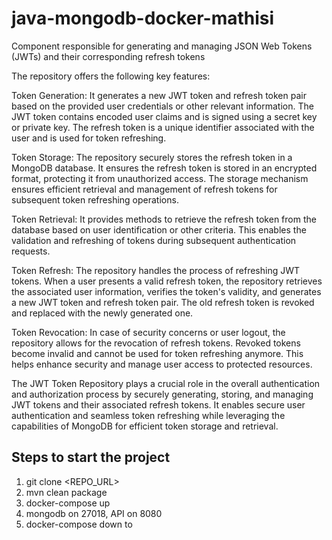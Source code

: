 # java-mongodb-docker-mathisi
Component responsible for generating and managing JSON Web Tokens (JWTs) and their corresponding refresh tokens

The repository offers the following key features:

Token Generation: It generates a new JWT token and refresh token pair based on the provided user credentials or other relevant information. The JWT token contains encoded user claims and is signed using a secret key or private key. The refresh token is a unique identifier associated with the user and is used for token refreshing.

Token Storage: The repository securely stores the refresh token in a MongoDB database. It ensures the refresh token is stored in an encrypted format, protecting it from unauthorized access. The storage mechanism ensures efficient retrieval and management of refresh tokens for subsequent token refreshing operations.

Token Retrieval: It provides methods to retrieve the refresh token from the database based on user identification or other criteria. This enables the validation and refreshing of tokens during subsequent authentication requests.

Token Refresh: The repository handles the process of refreshing JWT tokens. When a user presents a valid refresh token, the repository retrieves the associated user information, verifies the token's validity, and generates a new JWT token and refresh token pair. The old refresh token is revoked and replaced with the newly generated one.

Token Revocation: In case of security concerns or user logout, the repository allows for the revocation of refresh tokens. Revoked tokens become invalid and cannot be used for token refreshing anymore. This helps enhance security and manage user access to protected resources.

The JWT Token Repository plays a crucial role in the overall authentication and authorization process by securely generating, storing, and managing JWT tokens and their associated refresh tokens. It enables secure user authentication and seamless token refreshing while leveraging the capabilities of MongoDB for efficient token storage and retrieval.

## Steps to start the project
1. git clone <REPO_URL>
2. mvn clean package
3. docker-compose up
4. mongodb on 27018, API on 8080
5. docker-compose down to <stop>
